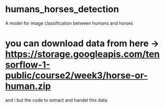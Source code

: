 # humans_horses_detection
A model for image classification between humans and horses

# you can download data from here -> https://storage.googleapis.com/tensorflow-1-public/course2/week3/horse-or-human.zip

and i but the code to extract and handel this data



